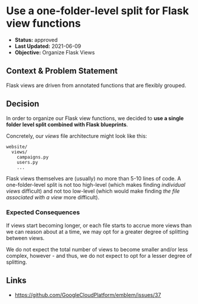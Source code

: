# Use a one-folder-level split for Flask view functions

* **Status:** approved
* **Last Updated:** 2021-06-09
* **Objective:** Organize Flask Views

## Context & Problem Statement

Flask views are driven from annotated functions that are flexibly grouped.

## Decision

In order to organize our Flask view functions, we decided to **use a single folder level split combined with Flask blueprints**.

Concretely, our _views_ file architecture might look like this:
```
website/
  views/
    campaigns.py
    users.py
    ...
```

Flask views themselves are (usually) no more than 5-10 lines of code. A one-folder-level split is not too high-level (which makes finding _individual views_ difficult) and not too low-level (which would make finding _the file associated with a view_ more difficult).

### Expected Consequences <!-- optional -->

If views start becoming longer, or each file starts to accrue more views than we can reason about at a time, we may opt for a greater degree of splitting between views.

We do not expect the total number of views to become smaller and/or less complex, however - and thus, we do not expect to opt for a lesser degree of splitting.

## Links

* https://github.com/GoogleCloudPlatform/emblem/issues/37